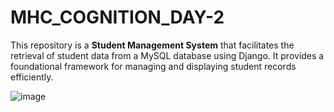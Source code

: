 # MHC_COGNITION_DAY-2
This repository is a **Student Management System** that facilitates the retrieval of student data from a MySQL database using Django. It provides a foundational framework for managing and displaying student records efficiently.


![image](https://github.com/user-attachments/assets/560a3182-357c-4028-ba01-538222aa4037)

